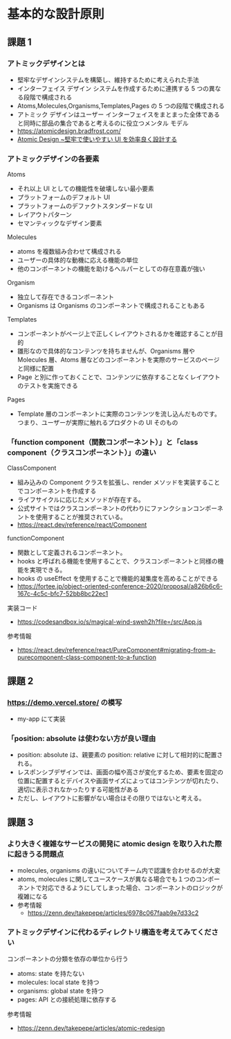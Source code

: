 # 基本的な設計原則

## 課題 1

### アトミックデザインとは

- 堅牢なデザインシステムを構築し、維持するために考えられた手法
- インターフェイス デザイン システムを作成するために連携する 5 つの異なる段階で構成される
- Atoms,Molecules,Organisms,Templates,Pages の 5 つの段階で構成される
- アトミック デザインはユーザー インターフェイスをまとまった全体であると同時に部品の集合であると考えるのに役立つメンタル モデル
- https://atomicdesign.bradfrost.com/
- [Atomic Design ~堅牢で使いやすい UI を効率良く設計する](https://www.amazon.co.jp/Atomic-Design-%E5%A0%85%E7%89%A2%E3%81%A7%E4%BD%BF%E3%81%84%E3%82%84%E3%81%99%E3%81%84UI%E3%82%92%E5%8A%B9%E7%8E%87%E8%89%AF%E3%81%8F%E8%A8%AD%E8%A8%88%E3%81%99%E3%82%8B-%E4%BA%94%E8%97%A4-%E4%BD%91%E5%85%B8/dp/477419705X)

### アトミックデザインの各要素

Atoms

- それ以上 UI としての機能性を破壊しない最小要素
- プラットフォームのデフォルト UI
- プラットフォームのデファクトスタンダードな UI
- レイアウトパターン
- セマンティックなデザイン要素

Molecules

- atoms を複数組み合わせて構成される
- ユーザーの具体的な動機に応える機能の単位
- 他のコンポーネントの機能を助けるヘルパーとしての存在意義が強い

Organism

- 独立して存在できるコンポーネント
- Organisms は Organisms のコンポーネントで構成されることもある

Templates

- コンポーネントがページ上で正しくレイアウトされるかを確認することが目的
- 雛形なので具体的なコンテンツを持ちませんが、Organisms 層や Molecules 層、Atoms 層などのコンポーネントを実際のサービスのページと同様に配置
- Page と別に作っておくことで、コンテンツに依存することなくレイアウトのテストを実施できる

Pages

- Template 層のコンポーネントに実際のコンテンツを流し込んだものです。つまり、ユーザーが実際に触れるプロダクトの UI そのもの

### 「function component（関数コンポーネント）」と「class component（クラスコンポーネント）」の違い

ClassComponent

- 組み込みの Component クラスを拡張し、render メソッドを実装することでコンポーネントを作成する
- ライフサイクルに応じたメソッドが存在する。
- 公式サイトではクラスコンポーネントの代わりにファンクションコンポーネントを使用することが推奨されている。
- https://react.dev/reference/react/Component

functionComponent

- 関数として定義されるコンポーネント。
- hooks と呼ばれる機能を使用することで、クラスコンポーネントと同様の機能を実現できる。
- hooks の useEffect を使用することで機能的凝集度を高めることができる
- https://fortee.jp/object-oriented-conference-2020/proposal/a826b6c6-167c-4c5c-bfc7-52bb8bc22ec1

実装コード

- https://codesandbox.io/s/magical-wind-sweh2h?file=/src/App.js

参考情報

- https://react.dev/reference/react/PureComponent#migrating-from-a-purecomponent-class-component-to-a-function

## 課題 2

### https://demo.vercel.store/ の模写

- my-app にて実装

### 「position: absolute は使わない方が良い理由

- position: absolute は、親要素の position: relative に対して相対的に配置される。
- レスポンシブデザインでは、画面の幅や高さが変化するため、要素を固定の位置に配置するとデバイスや画面サイズによってはコンテンツが切れたり、適切に表示されなかったりする可能性がある
- ただし、レイアウトに影響がない場合はその限りではないと考える。

## 課題 3

### より大きく複雑なサービスの開発に atomic design を取り入れた際に起きうる問題点

- molecules, organisms の違いについてチーム内で認識を合わせるのが大変
- atoms, molecules に関してユースケースが異なる場合でも１つのコンポーネントで対応できるようにしてしまった場合、コンポーネントのロジックが複雑になる
- 参考情報
  - https://zenn.dev/takepepe/articles/6978c067faab9e7d33c2

### アトミックデザインに代わるディレクトリ構造を考えてみてください

コンポーネントの分類を依存の単位から行う

- atoms: state を持たない
- molecules: local state を持つ
- organisms: global state を持つ
- pages: API との接続処理に依存する

参考情報

- https://zenn.dev/takepepe/articles/atomic-redesign
